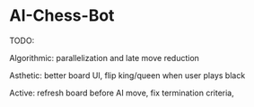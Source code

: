 # AI-Chess-Bot

TODO:

Algorithmic: parallelization and late move reduction

Asthetic: better board UI, flip king/queen when user plays black

Active: refresh board before AI move, fix termination criteria,
